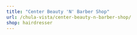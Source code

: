 ```yaml
---
title: "Center Beauty 'N' Barber Shop"
url: /chula-vista/center-beauty-n-barber-shop/
shop: hairdresser
---
```

